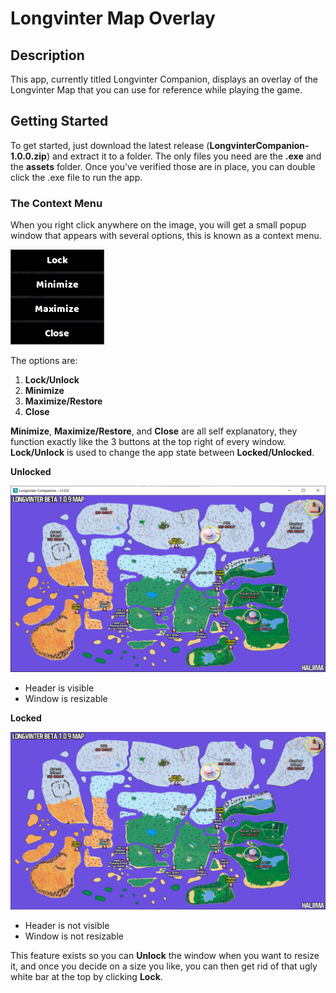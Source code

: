 # Longvinter Map Overlay

## Description

This app, currently titled Longvinter Companion, displays an overlay of the Longvinter Map that you can use for reference while playing the game.

## Getting Started

To get started, just download the latest release (**LongvinterCompanion-1.0.0.zip**) and extract it to a folder. The only files you need are the **.exe** and the **assets** folder. Once you've verified those are in place, you can double click the .exe file to run the app.

### The Context Menu

When you right click anywhere on the image, you will get a small popup window that appears with several options, this is known as a context menu.

![Image](./Images/LongvinterCompanion-ContextMenu.png)

The options are:
1. **Lock/Unlock**
2. **Minimize**
3. **Maximize/Restore**
4. **Close**

**Minimize**, **Maximize/Restore**, and **Close** are all self explanatory, they function exactly like the 3 buttons at the top right of every window. **Lock/Unlock** is used to change the app state between **Locked/Unlocked**.

**Unlocked**

![Image](./Images/LongvinterCompanion-Header.png)

- Header is visible
- Window is resizable

**Locked**

![Image](./Images/LongvinterCompanion-NoHeader.png)

- Header is not visible
- Window is not resizable

This feature exists so you can **Unlock** the window when you want to resize it, and once you decide on a size you like, you can then get rid of that ugly white bar at the top by clicking **Lock**.